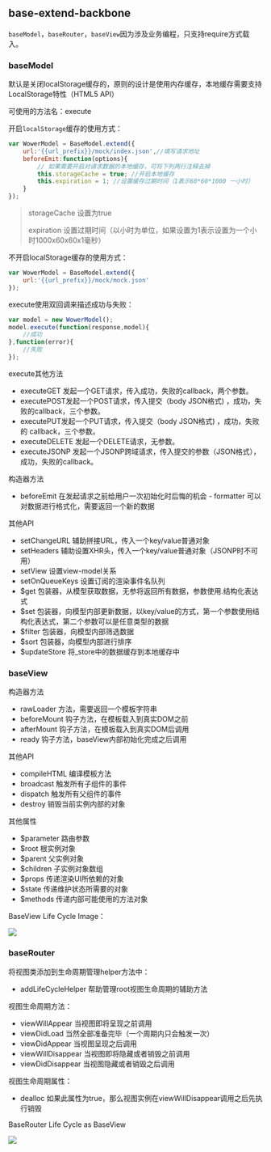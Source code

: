## base-extend-backbone

`baseModel`，`baseRouter`，`baseView`因为涉及业务编程，只支持require方式载入。

### baseModel

默认是关闭localStorage缓存的，原则的设计是使用内存缓存，本地缓存需要支持LocalStorage特性（HTML5 API）

可使用的方法名：execute

开启`localStorage`缓存的使用方式：

```JavaScript
var WowerModel = BaseModel.extend({
    url:'{{url_prefix}}/mock/index.json',//填写请求地址
	beforeEmit:function(options){
		// 如果需要开启对请求数据的本地缓存，可将下列两行注释去掉
		this.storageCache = true; //开启本地缓存
		this.expiration = 1; //设置缓存过期时间（1表示60*60*1000 一小时）
	}
});
```

> storageCache 设置为true
>
> expiration 设置过期时间（以小时为单位，如果设置为1表示设置为一个小时1000x60x60x1毫秒）

不开启localStorage缓存的使用方式：

```JavaScript
var WowerModel = BaseModel.extend({
    url:'{{url_prefix}}/mock/mock.json'
});
```

execute使用双回调来描述成功与失败：

```JavaScript
var model = new WowerModel();
model.execute(function(response,model){
    //成功
},function(error){
    //失败
});
```

execute其他方法

- executeGET 发起一个GET请求，传入成功，失败的callback，两个参数。
- executePOST发起一个POST请求，传入提交（body JSON格式) ，成功，失败的callback，三个参数。
- executePUT发起一个PUT请求，传入提交（body JSON格式) ，成功，失败的 callback，三个参数。
- executeDELETE 发起一个DELETE请求，无参数。
- executeJSONP 发起一个JSONP跨域请求，传入提交的参数（JSON格式），成功，失败的callback。

构造器方法

- beforeEmit 在发起请求之前给用户一次初始化时后悔的机会 - formatter 可以对数据进行格式化，需要返回一个新的数据

其他API

- setChangeURL 辅助拼接URL，传入一个key/value普通对象
- setHeaders 辅助设置XHR头，传入一个key/value普通对象（JSONP时不可用）
- setView 设置view-model关系
- setOnQueueKeys 设置订阅的渲染事件名队列
- $get 包装器，从模型获取数据，无参将返回所有数据，参数使用.结构化表达式
- $set 包装器，向模型内部更新数据，以key/value的方式，第一个参数使用结构化表达式，第二个参数可以是任意类型的数据
- $filter 包装器，向模型内部筛选数据
- $sort 包装器，向模型内部进行排序
- $updateStore 将_store中的数据缓存到本地缓存中

### baseView

构造器方法

- rawLoader 方法，需要返回一个模板字符串
- beforeMount 钩子方法，在模板载入到真实DOM之前
- afterMount 钩子方法，在模板载入到真实DOM后调用
- ready 钩子方法，baseView内部初始化完成之后调用

其他API

- compileHTML 编译模板方法
- broadcast 触发所有子组件的事件
- dispatch 触发所有父组件的事件
- destroy 销毁当前实例内部的对象

其他属性

- $parameter 路由参数
- $root 根实例对象
- $parent 父实例对象
- $children 子实例对象数组
- $props 传递渲染UI所依赖的对象
- $state 传递维护状态所需要的对象
- $methods 传递内部可能使用的方法对象

BaseView Life Cycle Image：

![](https://raw.githubusercontent.com/sapling-team/base-extend-backbone/master/examples/img/BaseView%20Life%20Cycle.png)

### baseRouter

将视图类添加到生命周期管理helper方法中：

- addLifeCycleHelper 帮助管理root视图生命周期的辅助方法

视图生命周期方法：

- viewWillAppear 当视图即将呈现之前调用
- viewDidLoad 当然全部准备完毕（一个周期内只会触发一次）
- viewDidAppear 当视图呈现之后调用
- viewWillDisappear 当视图即将隐藏或者销毁之前调用
- viewDidDisappear 当视图隐藏或者销毁之后调用

视图生命周期属性：

- dealloc 如果此属性为true，那么视图实例在viewWillDisappear调用之后先执行销毁

BaseRouter Life Cycle as BaseView

![](https://raw.githubusercontent.com/sapling-team/base-extend-backbone/master/examples/img/BaseRouter%20Life%20Cycle%20as%20BaseView.png)
